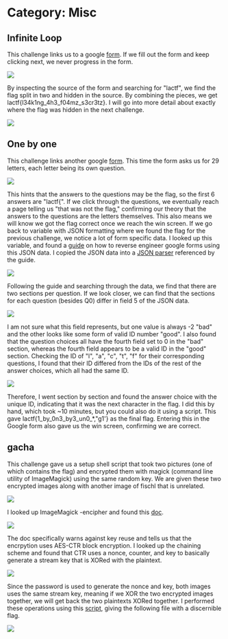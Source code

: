 # Category: Misc

## Infinite Loop

This challenge links us to a google [form](https://docs.google.com/forms/d/e/1FAIpQLSfgUDWRzgkSC2pppOx_SVdw1E9bpVVWUkvQssmWza11pufMUQ/viewform?usp=sf_link). If we fill out the form and keep clicking next, we never progress in the form. 

<img src="images/infinite-loop.png">

By inspecting the source of the form and searching for "lactf", we find the flag split in two and hidden in the source. By combining the pieces, we get lactf{l34k1ng_4h3_f04mz_s3cr3tz}. I will go into more detail about exactly where the flag was hidden in the next challenge.

<img src="images/infinite-loop2.png">


## One by one

This challenge links another google [form](https://docs.google.com/forms/d/e/1FAIpQLSc-A-Vmx_Te-bAqnu3TrRj-DAsYTgn52uSk92v3fECQb3T83A/viewform). This time the form asks us for 29 letters, each letter being its own question. 

<img src="images/one-by-one.png">

This hints that the answers to the questions may be the flag, so the first 6 answers are "lactf{". If we click through the questions, we eventually reach a page telling us "that was not the flag," confirming our theory that the answers to the questions are the letters themselves. This also means we will know we got the flag correct once we reach the win screen. If we go back to variable with JSON formatting where we found the flag for the previous challenge, we notice a lot of form specific data. I looked up this variable, and found a [guide](https://theconfuzedsourcecode.wordpress.com/2019/12/15/programmatically-access-your-complete-google-forms-skeleton/) on how to reverse engineer google forms using this JSON data. I copied the JSON data into a [JSON parser](https://jsoneditoronline.org/) referenced by the guide.

<img src="images/one-by-one2.png">

Following the guide and searching through the data, we find that there are two sections per question. If we look closer, we can find that the sections for each question (besides Q0) differ in field 5 of the JSON data.

<img src="images/one-by-one3.png">

I am not sure what this field represents, but one value is always -2 "bad" and the other looks like some form of valid ID number "good". I also found that the question choices all have the fourth field set to 0 in the "bad" section, whereas the fourth field appears to be a valid ID in the "good" section. Checking the ID of "l", "a", "c", "t", "f" for their corresponding questions, I found that their ID differed from the IDs of the rest of the answer choices, which all had the same ID.

<img src="images/one-by-one4.png">

Therefore, I went section by section and found the answer choice with the unique ID, indicating that it was the next character in the flag. I did this by hand, which took ~10 minutes, but you could also do it using a script. This gave lactf{1_by_0n3_by3_un0_*,"g1'} as the final flag. Entering this in the Google form also gave us the win screen, confirming we are correct.


## gacha

This challenge gave us a setup shell script that took two pictures (one of which contains the flag) and encrypted them with magick (command line utility of ImageMagick) using the same random key. We are given these two encrypted images along with another image of fischl that is unrelated.

<img src="images/gacha.png">

I looked up ImageMagick -encipher and found this [doc](https://imagemagick.org/script/cipher.php). 

<img src="images/gacha2.png">

The doc specifically warns against key reuse and tells us that the encrpytion uses AES-CTR block encryption. I looked up the chaining scheme and found that CTR uses a nonce, counter, and key to basically generate a stream key that is XORed with the plaintext. 

<img src="https://bernardoamc.com/4d9317e0640a84dba1dc08ad8adc3d8a/ctr_encryption.svg">

Since the password is used to generate the nonce and key, both images uses the same stream key, meaning if we XOR the two encrypted images together, we will get back the two plaintexts XORed together. I performed these operations using this [script](attack.py), giving the following file with a discernible flag.

<img src="images/gacha3.png">
